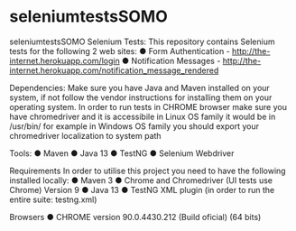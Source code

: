 # seleniumtestsSOMO
seleniumtestsSOMO
Selenium Tests:
This repository contains Selenium tests for the following 2 web sites:
● Form Authentication - http://the-internet.herokuapp.com/login
● Notification Messages - http://the-internet.herokuapp.com/notification_message_rendered

Dependencies:
Make sure you have Java and Maven installed on your system, if not follow the vendor instructions for installing them on your operating system.
In order to run tests in CHROME browser make sure you have chromedriver and it is accessibile
in Linux OS family it would be in /usr/bin/ for example
in Windows OS family you should export your chromedriver localization to system path

Tools:
● Maven
● Java 13
● TestNG
● Selenium Webdriver	

Requirements
In order to utilise this project you need to have the following installed locally:
● Maven 3
● Chrome and Chromedriver (UI tests use Chrome) Version 9
● Java 13
● TestNG XML plugin (in order to run the entire suite: testng.xml)

Browsers
● CHROME version 90.0.4430.212 (Build oficial) (64 bits)
